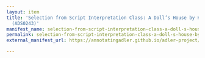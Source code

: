 ```yaml
---
layout: item
title: 'Selection from Script Interpretation Class: A Doll’s House by Henrik Ibsen
  (ADS0243)'
manifest_name: selection-from-script-interpretation-class-a-doll-s-house-by-henrik-ibsen-ads0243-
permalink: selection-from-script-interpretation-class-a-doll-s-house-by-henrik-ibsen-ads0243-
external_manifest_url: https://annotatingadler.github.io/adler-project/selection-from-script-interpretation-class-a-doll-s-house-by-henrik-ibsen-ads0243-/manifest.json

---
```

<!-- Add an essay or interpretive material below this line,
using HTML or markdown.  Do not modify this file above this line -->
